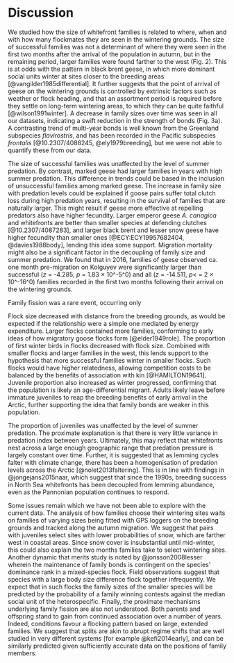 
# Discussion

We studied how the size of whitefront families is related to where, when and with how many flockmates they are seen in the wintering grounds. The size of successful families was not a determinant of where they were seen in the first two months after the arrival of the population in autumn, but in the remaining period, larger families were found farther to the west (Fig. 2). This is at odds with the pattern in black brent geese, in which more dominant social units winter at sites closer to the breeding areas [@vangilder1985differential]. It further suggests that the point of arrival of geese on the wintering grounds is controlled by extrinsic factors such as weather or flock heading, and that an assortment period is required before they settle on long-term wintering areas, to which they can be quite faithful [@wilson1991winter].
A decrease in family sizes over time was seen in all our datasets, indicating a swift reduction in the strength of bonds (Fig. 3a). A contrasting trend of multi-year bonds is well known from the Greenland subspecies *flavirostris*, and has been recorded in the Pacific subspecies *frontalis* [@10.2307/4088245, @ely1979breeding], but we were not able to quantify these from our data.

The size of successful families was unaffected by the level of summer predation. By contrast, marked geese had larger families in years with high summer predation. This difference in trends could be based in the inclusion of unsuccessful families among marked geese.
The increase in family size with predation levels could be explained if goose pairs suffer total clutch loss during high predation years, resulting in the survival of families that are naturally larger. This might result if geese more effective at repelling predators also have higher fecundity. Larger emperor geese *A. canagica* and whitefronts are better than smaller species at defending clutches [@10.2307/4087283], and larger black brent and lesser snow geese have higher fecundity than smaller ones [@ECY:ECY19957682404, @davies1988body], lending this idea some support.
Migration mortality might also be a significant factor in the decoupling of family size and summer predation. We found that in 2016, families of geese observed ca. one month pre-migration on Kolguyev were significantly larger than successful ($z$ = -4.285, $p$ = 1.83 $\times$ 10^-5^0) and all ($z$ = -14.511, $p <$ = 2 $\times$ 10^-16^0) families recorded in the first two months following their arrival on the wintering grounds.

Family fission was a rare event, occurring only 

Flock size decreased with distance from the breeding grounds, as would be expected if the relationship were a simple one mediated by energy expenditure. Larger flocks contained more families, conforming to early ideas of how migratory goose flocks form [@elder1949role]. The proportion of first winter birds in flocks decreased with flock size. Combined with smaller flocks and larger families in the west, this lends support to the hypothesis that more successful families winter in smaller flocks. Such flocks would have higher relatedness, allowing competition costs to be balanced by the benefits of association with kin [@HAMILTON19641]. Juvenile proportion also increased as winter progressed, confirming that the population is likely an age-differential migrant. Adults likely leave before immature juveniles to reap the breeding benefits of early arrival in the Arctic, further supporting the idea that family bonds are weaker in this population.

The proportion of juveniles was unaffected by the level of summer predation. The proximate explanation is that there is very little variance in predation index between years. Ultimately, this may reflect that whitefronts nest across a large enough geographic range that predation pressure is largely constant over time. Further, it is suggested that as lemming cycles falter with climate change, there has been a homogenisation of predation levels across the Arctic [@nolet2013faltering]. This is in line with findings in @jongejans2015naar, which suggest that since the 1990s, breeding success in North Sea whitefronts has been decoupled from lemming abundance, even as the Pannonian population continues to respond.

Some issues remain which we have not been able to explore with the current data. The analysis of how families choose their wintering sites waits on families of varying sizes being fitted with GPS loggers on the breeding grounds and tracked along the autumn migration. We suggest that pairs with juveniles select sites with lower probabilities of snow, which are farther west in coastal areas. Since snow cover is insubstantial until mid-winter, this could also explain the two months families take to select wintering sites. Another dynamic that merits study is noted by @jonsson2008lesser wherein the maintenance of family bonds is contingent on the species' dominance rank in a mixed-species flock. Field observations suggest that species with a large body size difference flock together infrequently. We expect that in such flocks the family sizes of the smaller species will be predicted by the probability of a family winning contests against the median social unit of the heterospecific. Finally, the proximate mechanisms underlying family fission are also not understood. Both parents and offspring stand to gain from continued association over a number of years. Indeed, conditions favour a flocking pattern based on large, extended families. We suggest that splits are akin to abrupt regime shifts that are well studied in very different systems [for example @kefi2014early], and can be similarly predicted given sufficiently accurate data on the positions of family members.